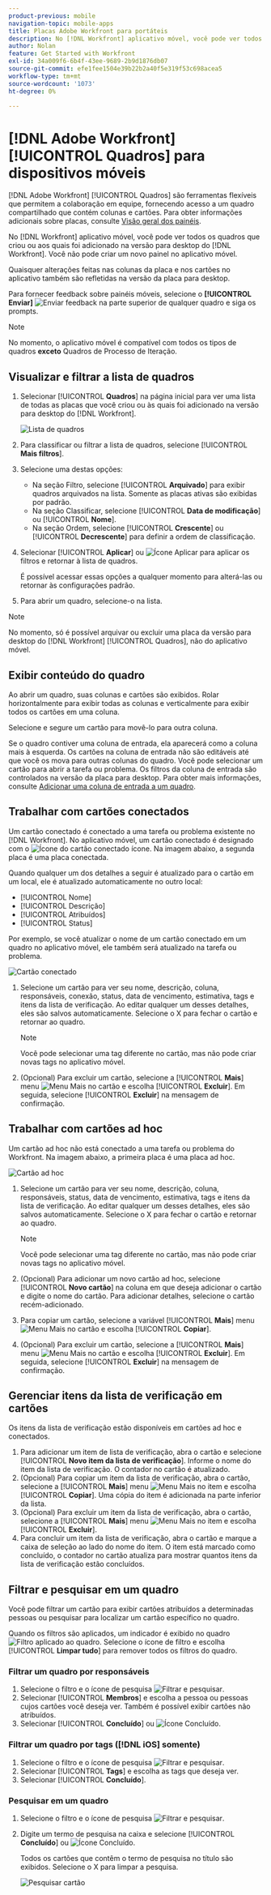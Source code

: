 ```yaml
---
product-previous: mobile
navigation-topic: mobile-apps
title: Placas Adobe Workfront para portáteis
description: No [!DNL Workfront] aplicativo móvel, você pode ver todos os quadros que criou ou aos quais foi adicionado na versão para desktop do [!DNL Workfront].
author: Nolan
feature: Get Started with Workfront
exl-id: 34a009f6-6b4f-43ee-9689-2b9d1876db07
source-git-commit: efe1fee1504e39b22b2a40f5e319f53c698acea5
workflow-type: tm+mt
source-wordcount: '1073'
ht-degree: 0%

---
```


# [!DNL Adobe Workfront] [!UICONTROL Quadros] para dispositivos móveis

[!DNL Adobe Workfront] [!UICONTROL Quadros] são ferramentas flexíveis que permitem a colaboração em equipe, fornecendo acesso a um quadro compartilhado que contém colunas e cartões. Para obter informações adicionais sobre placas, consulte [Visão geral dos painéis](/help/quicksilver/agile/boards-overview.md).

No [!DNL Workfront] aplicativo móvel, você pode ver todos os quadros que criou ou aos quais foi adicionado na versão para desktop do [!DNL Workfront]. Você não pode criar um novo painel no aplicativo móvel.

Quaisquer alterações feitas nas colunas da placa e nos cartões no aplicativo também são refletidas na versão da placa para desktop.

Para fornecer feedback sobre painéis móveis, selecione o **[!UICONTROL Enviar]** ![Enviar feedback](assets/mobile-send-feedback-icon.png) na parte superior de qualquer quadro e siga os prompts.

>[!NOTE]
>
>No momento, o aplicativo móvel é compatível com todos os tipos de quadros **exceto** Quadros de Processo de Iteração.

## Visualizar e filtrar a lista de quadros

1. Selecionar [!UICONTROL **Quadros**] na página inicial para ver uma lista de todas as placas que você criou ou às quais foi adicionado na versão para desktop do [!DNL Workfront].

   ![Lista de quadros](assets/mobile-all-boards-displayed.png)

1. Para classificar ou filtrar a lista de quadros, selecione [!UICONTROL **Mais filtros**].
1. Selecione uma destas opções:

   * Na seção Filtro, selecione [!UICONTROL **Arquivado**] para exibir quadros arquivados na lista. Somente as placas ativas são exibidas por padrão.
   * Na seção Classificar, selecione [!UICONTROL **Data de modificação**] ou [!UICONTROL **Nome**].
   * Na seção Ordem, selecione [!UICONTROL **Crescente**] ou [!UICONTROL **Decrescente**] para definir a ordem de classificação.

1. Selecionar [!UICONTROL **Aplicar**] ou ![Ícone Aplicar](assets/mobile-apply-icon-checkmark.png) para aplicar os filtros e retornar à lista de quadros.

   É possível acessar essas opções a qualquer momento para alterá-las ou retornar às configurações padrão.

1. Para abrir um quadro, selecione-o na lista.

>[!NOTE]
>
>No momento, só é possível arquivar ou excluir uma placa da versão para desktop do [!DNL Workfront] [!UICONTROL Quadros], não do aplicativo móvel.

## Exibir conteúdo do quadro

Ao abrir um quadro, suas colunas e cartões são exibidos. Rolar horizontalmente para exibir todas as colunas e verticalmente para exibir todos os cartões em uma coluna.

Selecione e segure um cartão para movê-lo para outra coluna.

Se o quadro contiver uma coluna de entrada, ela aparecerá como a coluna mais à esquerda. Os cartões na coluna de entrada não são editáveis até que você os mova para outras colunas do quadro. Você pode selecionar um cartão para abrir a tarefa ou problema. Os filtros da coluna de entrada são controlados na versão da placa para desktop. Para obter mais informações, consulte [Adicionar uma coluna de entrada a um quadro](/help/quicksilver/agile/use-boards-agile-planning-tools/add-intake-column-to-board.md).

## Trabalhar com cartões conectados

Um cartão conectado é conectado a uma tarefa ou problema existente no [!DNL Workfront]. No aplicativo móvel, um cartão conectado é designado com o ![Ícone do cartão conectado](assets/mobile-boards-connected-card-icon.png) ícone. Na imagem abaixo, a segunda placa é uma placa conectada.

Quando qualquer um dos detalhes a seguir é atualizado para o cartão em um local, ele é atualizado automaticamente no outro local:

* [!UICONTROL Nome]
* [!UICONTROL Descrição]
* [!UICONTROL Atribuídos]
* [!UICONTROL Status]

Por exemplo, se você atualizar o nome de um cartão conectado em um quadro no aplicativo móvel, ele também será atualizado na tarefa ou problema.

![Cartão conectado](assets/mobile-types-of-cards.png)

1. Selecione um cartão para ver seu nome, descrição, coluna, responsáveis, conexão, status, data de vencimento, estimativa, tags e itens da lista de verificação. Ao editar qualquer um desses detalhes, eles são salvos automaticamente. Selecione o X para fechar o cartão e retornar ao quadro.

   >[!NOTE]
   >
   >Você pode selecionar uma tag diferente no cartão, mas não pode criar novas tags no aplicativo móvel.

1. (Opcional) Para excluir um cartão, selecione a [!UICONTROL **Mais**] menu ![Menu Mais](assets/more-icon-spectrum.png) no cartão e escolha [!UICONTROL **Excluir**]. Em seguida, selecione [!UICONTROL **Excluir**] na mensagem de confirmação.

## Trabalhar com cartões ad hoc

Um cartão ad hoc não está conectado a uma tarefa ou problema do Workfront. Na imagem abaixo, a primeira placa é uma placa ad hoc.

![Cartão ad hoc](assets/mobile-types-of-cards.png)

1. Selecione um cartão para ver seu nome, descrição, coluna, responsáveis, status, data de vencimento, estimativa, tags e itens da lista de verificação. Ao editar qualquer um desses detalhes, eles são salvos automaticamente. Selecione o X para fechar o cartão e retornar ao quadro.

   >[!NOTE]
   >
   >Você pode selecionar uma tag diferente no cartão, mas não pode criar novas tags no aplicativo móvel.

1. (Opcional) Para adicionar um novo cartão ad hoc, selecione [!UICONTROL **Novo cartão**] na coluna em que deseja adicionar o cartão e digite o nome do cartão. Para adicionar detalhes, selecione o cartão recém-adicionado.

1. Para copiar um cartão, selecione a variável [!UICONTROL **Mais**] menu ![Menu Mais](assets/more-icon-spectrum.png) no cartão e escolha [!UICONTROL **Copiar**].

1. (Opcional) Para excluir um cartão, selecione a [!UICONTROL **Mais**] menu ![Menu Mais](assets/more-icon-spectrum.png) no cartão e escolha [!UICONTROL **Excluir**]. Em seguida, selecione [!UICONTROL **Excluir**] na mensagem de confirmação.

## Gerenciar itens da lista de verificação em cartões

Os itens da lista de verificação estão disponíveis em cartões ad hoc e conectados.

1. Para adicionar um item de lista de verificação, abra o cartão e selecione [!UICONTROL **Novo item da lista de verificação**]. Informe o nome do item da lista de verificação. O contador no cartão é atualizado.
1. (Opcional) Para copiar um item da lista de verificação, abra o cartão, selecione a [!UICONTROL **Mais**] menu ![Menu Mais](assets/more-icon-spectrum.png) no item e escolha [!UICONTROL **Copiar**]. Uma cópia do item é adicionada na parte inferior da lista.
1. (Opcional) Para excluir um item da lista de verificação, abra o cartão, selecione a [!UICONTROL **Mais**] menu ![Menu Mais](assets/more-icon-spectrum.png) no item e escolha [!UICONTROL **Excluir**].
1. Para concluir um item da lista de verificação, abra o cartão e marque a caixa de seleção ao lado do nome do item.
O item está marcado como concluído, o contador no cartão atualiza para mostrar quantos itens da lista de verificação estão concluídos.

## Filtrar e pesquisar em um quadro

Você pode filtrar um cartão para exibir cartões atribuídos a determinadas pessoas ou pesquisar para localizar um cartão específico no quadro.

Quando os filtros são aplicados, um indicador é exibido no quadro ![Filtro aplicado ao quadro](assets/active-filter-mobile-boards.png). Selecione o ícone de filtro e escolha [!UICONTROL **Limpar tudo**] para remover todos os filtros do quadro.

### Filtrar um quadro por responsáveis

1. Selecione o filtro e o ícone de pesquisa ![Filtrar e pesquisar](assets/filter-search-icon-mobile-boards.png).
1. Selecionar [!UICONTROL **Membros**] e escolha a pessoa ou pessoas cujos cartões você deseja ver. Também é possível exibir cartões não atribuídos.
1. Selecionar [!UICONTROL **Concluído**] ou ![Ícone Concluído](assets/mobile-apply-icon-checkmark.png).

### Filtrar um quadro por tags ([!DNL iOS] somente)

1. Selecione o filtro e o ícone de pesquisa ![Filtrar e pesquisar](assets/filter-search-icon-mobile-boards.png).
1. Selecionar [!UICONTROL **Tags**] e escolha as tags que deseja ver.
1. Selecionar [!UICONTROL **Concluído**].

### Pesquisar em um quadro

1. Selecione o filtro e o ícone de pesquisa ![Filtrar e pesquisar](assets/filter-search-icon-mobile-boards.png).
1. Digite um termo de pesquisa na caixa e selecione [!UICONTROL **Concluído**] ou ![Ícone Concluído](assets/mobile-apply-icon-checkmark.png).

   Todos os cartões que contêm o termo de pesquisa no título são exibidos.
Selecione o X para limpar a pesquisa.

   ![Pesquisar cartão](assets/mobile-search-for-card.png)
